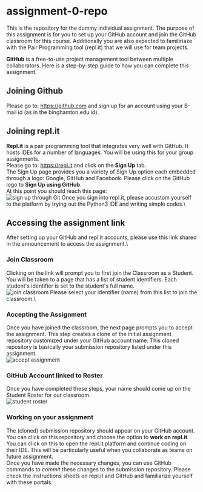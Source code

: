 # assignment-0-repo
This is the repository for the dummy individual assignment. The purpose of this assignment is for you to set up your GitHub account and join the GitHub classroom for this course. Additionally you are also expected to familiriaze with the Pair Programming tool (repl.it) that we will use for team projects.

**GitHub** is a free-to-use project management tool between multiple collaborators. Here is a step-by-step guide to how you can complete this assignment.

## Joining Github
Please go to: https://github.com and sign up for an account using your B-mail id (as in the binghamton.edu id).

## Joining repl.it
**Repl.it** is a pair programming tool that integrates very well with GitHub. It hosts IDEs for a number of languages. You will be using this for your group assignments.\
Please go to: https://repl.it and click on the **Sign Up** tab.\
The Sign Up page provides you a variety of Sign Up option each embedded through a logo: Google, GitHub and Facebook. Please click on the GitHub logo to **Sign Up using GitHub**.\
At this point you should reach this page:\
![sign up through Git](https://github.com/satadisha/individual-assignment-0/blob/master/Screen%20Shot%202020-09-09%20at%2010.05.29%20PM.png)
Once you sign into repl.it, please accustom yourself to the platform by trying out the Python3 IDE and writing simple codes.\

## Accessing the assignment link
After setting up your GitHub and repl.it accounts, please use this link shared in the announcement to access the assignment.\

### Join Classroom
Clicking on the link will prompt you to first join the Classroom as a Student. You will be taken to a page that has a list of student identifiers. Each student's identifier is set to the student's full name.\
![join classroom](https://github.com/satadisha/individual-assignment-0/blob/master/join_classrom.jpg)
Please select your identifier (name) from this list to join the classroom.\

### Accepting the Assignment
Once you have joined the classroom, the next page prompts you to accept the assignment. This step creates a clone of the initial assignment repository customized under your GitHub account name. This cloned repository is basically your submission repository listed under this assignment.\
![accept assignment](https://github.com/satadisha/individual-assignment-0/blob/master/accept_assignment.jpg)

### GitHub Account linked to Roster
Once you have completed these steps, your name should come up on the Student Roster for our classroom.\
![student roster](https://github.com/satadisha/individual-assignment-0/blob/master/student_roster.png)

### Working on your assignment
The (cloned) submission repository should appear on your GitHub account. You can click on this repository and choose the option to **work on repl.it**.\
You can click on this to open the repl.it platform and continue coding on their IDE. This will be particularly useful when you collaborate as teams on future assignment.\
Once you have made the necessary changes, you can use GitHub commands to *commit* these changes to the submission repository.
Please check the instructions sheets on repl.it and GitHub and familiarize yourself with these portals.
